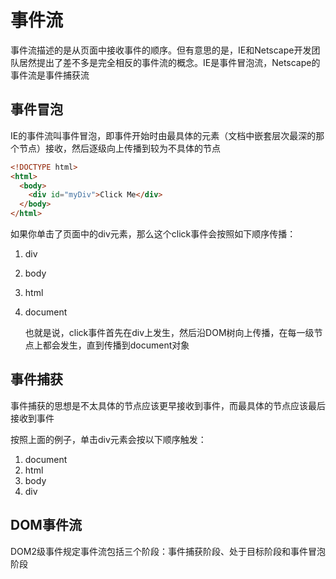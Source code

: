 # 事件流

事件流描述的是从页面中接收事件的顺序。但有意思的是，IE和Netscape开发团队居然提出了差不多是完全相反的事件流的概念。IE是事件冒泡流，Netscape的事件流是事件捕获流



## 事件冒泡

IE的事件流叫事件冒泡，即事件开始时由最具体的元素（文档中嵌套层次最深的那个节点）接收，然后逐级向上传播到较为不具体的节点

```html
<!DOCTYPE html>
<html>
  <body>
    <div id="myDiv">Click Me</div>
  </body>
</html>
```

如果你单击了页面中的div元素，那么这个click事件会按照如下顺序传播：

1. div

2. body

3. html

4. document

   也就是说，click事件首先在div上发生，然后沿DOM树向上传播，在每一级节点上都会发生，直到传播到document对象



## 事件捕获

事件捕获的思想是不太具体的节点应该更早接收到事件，而最具体的节点应该最后接收到事件

按照上面的例子，单击div元素会按以下顺序触发：

1. document
2. html
3. body
4. div



## DOM事件流

DOM2级事件规定事件流包括三个阶段：事件捕获阶段、处于目标阶段和事件冒泡阶段